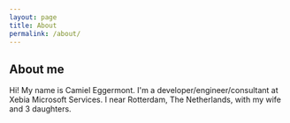 ```yaml
---
layout: page
title: About
permalink: /about/
---
```


## About me
Hi! My name is Camiel Eggermont. I'm a developer/engineer/consultant at Xebia Microsoft Services. I near Rotterdam, The Netherlands, with my wife and 3 daughters.